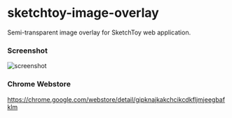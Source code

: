 # sketchtoy-image-overlay

Semi-transparent image overlay for SketchToy web application.

### Screenshot
![screenshot](http://i.imgur.com/XHztEJr.jpg)

### Chrome Webstore

https://chrome.google.com/webstore/detail/gipknajkakchcikcdkfljmjeegbafklm